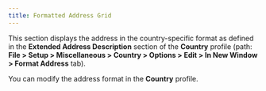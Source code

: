 ```yaml
---
title: Formatted Address Grid
---
```



This section displays the address in the country-specific format as  defined in the **Extended Address Description**  section of the **Country** profile  (path: **File &gt; Setup &gt; Miscellaneous 
 &gt; Country &gt; Options &gt; Edit &gt; In New Window &gt; Format Address**  tab).


You can modify the address format in the **Country**  profile.
